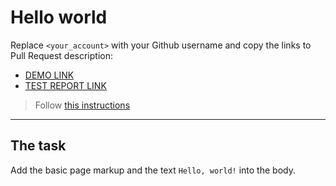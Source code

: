 # Hello world
Replace `<your_account>` with your Github username and copy the links to Pull Request description:
- [DEMO LINK](https://andrew-satyr.github.io/layout_hello-world/)
- [TEST REPORT LINK](https://andrew-satyr.github.io/layout_hello-world/report/html_report/)

> Follow [this instructions](https://mate-academy.github.io/layout_task-guideline/#how-to-solve-the-layout-tasks-on-github)
___

## The task
Add the basic page markup and the text `Hello, world!` into the body.
